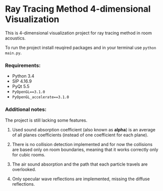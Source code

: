 Ray Tracing Method 4-dimensional Visualization
==============================================

This is 4-dimensional visualization project for ray tracing method in room acoustics.

To run the project install reuqired packages and in your terminal use `python main.py`.

### Requirements:
* Python 3.4
* SIP 4.16.9
* PyQt 5.5
* `PyOpenGL==3.1.0`
* `PyOpenGL_accelerate==3.1.0`

### Additional notes:
The project is still lacking some features.

1. Used sound absorption coefficient (also known as **alpha**) is an average of all planes coefficients (instead of one coefficient for each plane).

2. There is no collision detection implemented and for now the collisions are based only on room boundaries, meaning that it works correctly only for cubic rooms.

3. The air sound absorption and the path that each particle travels are overlooked.

4. Only specular wave reflections are implemented, missing the diffuse reflections.
